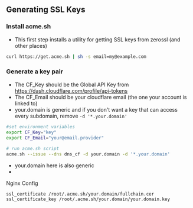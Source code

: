 ## Generating SSL Keys

### Install acme.sh
- This first step installs a utility for getting SSL keys from zerossl (and other places)
```bash
curl https://get.acme.sh | sh -s email=my@example.com
```
### Generate a key pair

- The CF_Key should be the Global API Key from https://dash.cloudflare.com/profile/api-tokens 
- The CF_Email should be your cloudflare email (the one your account is linked to)
- your.domain is generic and if you don't want a key that can access every subdomain, remove `-d '*.your.domain'`

```bash
#set environment variables
export CF_Key="key"
export CF_Email="your@email.provider"
	
# run acme.sh script
acme.sh --issue --dns dns_cf -d your.domain -d '*.your.domain'
```

- your.domain here is also generic
- 
Nginx Config
```nginx
ssl_certificate /root/.acme.sh/your.domain/fullchain.cer
ssl_certificate_key /root/.acme.sh/your.domain/your.domain.key
```